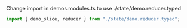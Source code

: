 Change import in demos.modules.ts to use ./state/demo.reducer.typed

```typescript
import { demo_slice, reducer } from "./state/demo.reducer.typed";
```
